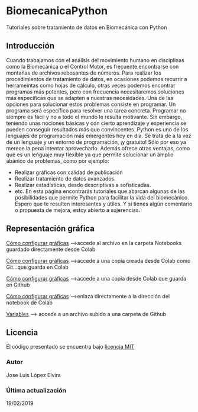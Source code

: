 # BiomecanicaPython
Tutoriales sobre tratamiento de datos en Biomecánica con Python

## Introducción
Cuando trabajamos con el análisis del movimiento humano en disciplinas como la Biomecánica o el Control Motor, es frecuente encontrarse con montañas de archivos rebosantes de números. Para realizar los procedimientos de tratamiento de datos, en ocasiones podemos recurrir a herrameintas como hojas de cálculo, otras veces podemos encontrar programas más potentes, pero con frecuencia necesitaremos soluciones más específicas que se adapten a nuestras necesidades.
Una de las opciones para solucionar estos problemas consiste en programar. Un programa será específico para resolver una tarea concreta. Programar no siempre es fácil y no a todo el mundo le resulta motivante. Sin embargo, teniendo unas nociones básicas y con cierto aprendizaje y experiencia se pueden conseguir resultados más que convincentes.
Python es uno de los lenguajes de programación más emergentes hoy en día. Se trata de a la vez de un lenguaje y un entorno de programación, ¡y gratuito! Sólo por eso ya merece la pena intentar aprovecharlo. Además ofrece otras ventajas, como que es un lenguaje muy flexible ya que permite solucionar un ámplio abanico de problemas, como por ejemplo:
  - Realizar gráficas con calidad de publicación
  - Realizar tratamiento de datos avanzados.
  - Realizar estadísticas, desde descriptivas a sofisticadas.
  - etc.
En esta página encontrarás tutoriales que abarcan algunas de las posibilidades que permite Python para facilitar la vida del biomecánico. Espero que te resulten interesantes y útiles.
Y si tienes algún comentario o propuesta de mejora, estoy abierto a sujerencias.


## Representación gráfica
[Cómo configurar gráficas](https://github.com/joselvira/BiomecanicaPython/blob/master/Notebooks/Como_configurar_graficas.ipynb) -->accede al archivo en la carpeta Notebooks guardado directamente desde Colab

[Cómo configurar gráficas](https://colab.research.google.com/gist/joselvira/801ea1b4c7f0616cf917663abf9d6ba2/4-1-tipos-de-graficas-basicas.ipynb) -->accede a una copia creada desde Colab como Git...que guarda en Colab

[Cómo configurar gráficas](https://github.com/joselvira/BiomecanicaPython/blob/master/4_1_Tipos_de_graficas_basicas.ipynb) -->accede a una copia desde Colab que guarda en Github

[Cómo configurar gráficas](https://colab.research.google.com/drive/1_rtgMQ9Y75cAeH1TFhZU2FyeJbxjQNYJ) -->enlaza directamente a la dirección del notebook de Colab

[Variables](https://github.com/joselvira/BiomecanicaPython/blob/master/Notebooks/3.1-Tipos%20de%20variables.ipynb) --> accede a un archivo subido a una carpeta de Github

## Licencia
El código presentado se encuentra bajo [licencia MIT](https://opensource.org/licenses/mit-license.php)

### Autor
Jose Luis López Elvira

### Última actualización
19/02/2019
